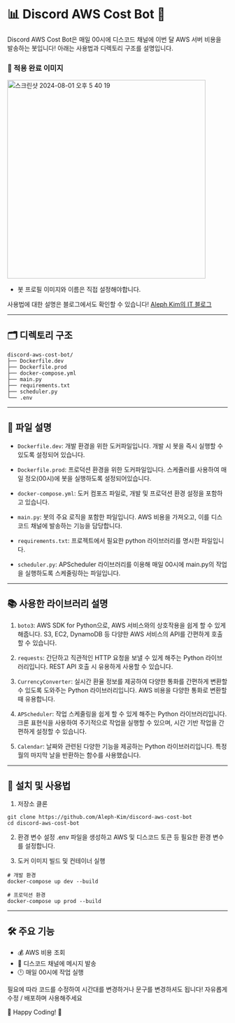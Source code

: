 # 📊 Discord AWS Cost Bot 💸
Discord AWS Cost Bot은 매일 00시에 디스코드 채널에 이번 달 AWS 서버 비용을 발송하는 봇입니다! 아래는 사용법과 디렉토리 구조를 설명입니다.

### 🤖 적용 완료 이미지
<img width="453" alt="스크린샷 2024-08-01 오후 5 40 19" src="https://github.com/user-attachments/assets/c0b4f55f-ec82-4b3e-ac10-8b8c695ed48d">

- 봇 프로필 이미지와 이름은 직접 설정해야합니다.

사용법에 대한 설명은 블로그에서도 확인할 수 있습니다! [Aleph Kim의 IT 블로그](https://dev-kimchi.tistory.com/entry/Discord-AWS-%EC%9A%94%EA%B8%88-%EC%95%8C%EB%A6%BC-%EB%B4%87)

---

## 🗂 디렉토리 구조
```
discord-aws-cost-bot/
├── Dockerfile.dev
├── Dockerfile.prod
├── docker-compose.yml
├── main.py
├── requirements.txt
├── scheduler.py
└── .env
```

---

## 📄 파일 설명
- `Dockerfile.dev`: 개발 환경을 위한 도커파일입니다. 개발 시 봇을 즉시 실행할 수 있도록 설정되어 있습니다.

- `Dockerfile.prod`: 프로덕션 환경을 위한 도커파일입니다. 스케줄러를 사용하여 매일 정오(00시)에 봇을 실행하도록 설정되어있습니다.

- `docker-compose.yml`: 도커 컴포즈 파일로, 개발 및 프로덕션 환경 설정을 포함하고 있습니다.

- `main.py`: 봇의 주요 로직을 포함한 파일입니다. AWS 비용을 가져오고, 이를 디스코드 채널에 발송하는 기능을 담당합니다.

- `requirements.txt`: 프로젝트에서 필요한 python 라이브러리를 명시한 파일입니다.

- `scheduler.py`: APScheduler 라이브러리를 이용해 매일 00시에 main.py의 작업을 실행하도록 스케줄링하는 파일입니다.

---

## 📚 사용한 라이브러리 설명

1. `boto3`: AWS SDK for Python으로, AWS 서비스와의 상호작용을 쉽게 할 수 있게 해줍니다. S3, EC2, DynamoDB 등 다양한 AWS 서비스의 API를 간편하게 호출할 수 있습니다.

2. `requests`: 간단하고 직관적인 HTTP 요청을 보낼 수 있게 해주는 Python 라이브러리입니다. REST API 호출 시 유용하게 사용할 수 있습니다.

3. `CurrencyConverter`: 실시간 환율 정보를 제공하여 다양한 통화를 간편하게 변환할 수 있도록 도와주는 Python 라이브러리입니다. AWS 비용을 다양한 통화로 변환할 때 유용합니다.

4. `APScheduler`: 작업 스케줄링을 쉽게 할 수 있게 해주는 Python 라이브러리입니다. 크론 표현식을 사용하여 주기적으로 작업을 실행할 수 있으며, 시간 기반 작업을 간편하게 설정할 수 있습니다.

5. `Calendar`: 날짜와 관련된 다양한 기능을 제공하는 Python 라이브러리입니다. 특정 월의 마지막 날을 반환하는 함수를 사용했습니다.

---

## 🚀 설치 및 사용법
1. 저장소 클론
```
git clone https://github.com/Aleph-Kim/discord-aws-cost-bot
cd discord-aws-cost-bot
```
2. 환경 변수 설정
  .env 파일을 생성하고 AWS 및 디스코드 토큰 등 필요한 환경 변수를 설정합니다.

3. 도커 이미지 빌드 및 컨테이너 실행
```
# 개발 환경
docker-compose up dev --build

# 프로덕션 환경
docker-compose up prod --build
```

---

## 🛠 주요 기능
- 💰 AWS 비용 조회
- 📢 디스코드 채널에 메시지 발송
- 🕛 매일 00시에 작업 실행

필요에 따라 코드를 수정하여 시간대를 변경하거나 문구를 변경하셔도 됩니다!
자유롭게 수정 / 배포하며 사용해주세요

🌟 Happy Coding! 🌟

